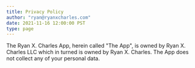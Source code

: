 ```yaml
---
title: Privacy Policy
author: "ryan@ryanxcharles.com"
date: 2021-11-16 12:00:00 PST
type: page
---
```


The Ryan X. Charles App, herein called "The App", is owned by Ryan X. Charles LLC which in turned is owned by Ryan X. Charles. The App does not collect any of your personal data.